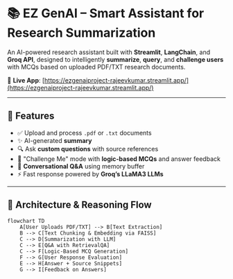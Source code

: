 # 📚 EZ GenAI – Smart Assistant for Research Summarization

An AI-powered research assistant built with **Streamlit**, **LangChain**, and **Groq API**, designed to intelligently **summarize**, **query**, and **challenge users** with MCQs based on uploaded PDF/TXT research documents.

🔗 **Live App**: [https://ezgenaiproject-rajeevkumar.streamlit.app/](https://ezgenaiproject-rajeevkumar.streamlit.app/)

---

## 🚀 Features

- ✅ Upload and process `.pdf` or `.txt` documents
- ✨ AI-generated **summary**
- 🔍 Ask **custom questions** with source references
- 🧠 "Challenge Me" mode with **logic-based MCQs** and answer feedback
- 💬 **Conversational Q&A** using memory buffer
- ⚡ Fast response powered by **Groq’s LLaMA3 LLMs**

---

## 🧱 Architecture & Reasoning Flow

```mermaid
flowchart TD
    A[User Uploads PDF/TXT] --> B[Text Extraction]
    B --> C[Text Chunking & Embedding via FAISS]
    C --> D[Summarization with LLM]
    C --> E[Q&A with RetrievalQA]
    C --> F[Logic-Based MCQ Generation]
    F --> G[User Response Evaluation]
    E --> H[Answer + Source Snippets]
    G --> I[Feedback on Answers]
